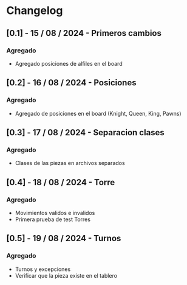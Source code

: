 # Changelog

## [0.1] - 15 / 08 / 2024 - Primeros cambios

### Agregado

- Agregado posiciones de alfiles en el board

## [0.2] - 16 / 08 / 2024 - Posiciones

### Agregado

- Agregado de posiciones en el board (Knight, Queen, King, Pawns)

## [0.3] - 17 / 08 / 2024 - Separacion clases

### Agregado

- Clases de las piezas en archivos separados

## [0.4] - 18 / 08 / 2024 - Torre

### Agregado

- Movimientos validos e invalidos
- Primera prueba de test Torres

## [0.5] - 19 / 08 / 2024 - Turnos

### Agregado

- Turnos y excepciones
- Verificar que la pieza existe en el tablero
